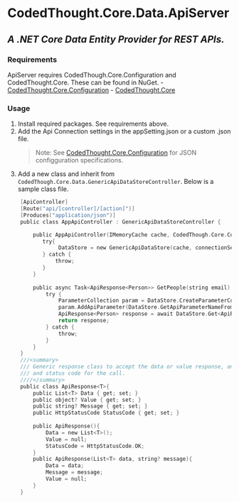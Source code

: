# CodedThought.Core.Data.ApiServer
## _A .NET Core Data Entity Provider for REST APIs._

### Requirements

ApiServer requires CodedThough.Core.Configuration and  CodedThought.Core.  These can be found in NuGet.
	- [CodedThought.Core.Configuration](https://www.nuget.org/packages/CodedThought.Core.Configuration)
	- [CodedThought.Core](https://www.nuget.org/packages/CodedThought.Core/)

### Usage
1. Install required packages.  See requirements above.
2. Add the Api Connection settings in the appSetting.json or a custom .json file.
    > Note:  See [CodedThought.Core.Configuration](https://www.nuget.org/packages/CodedThought.Core.Configuration) for JSON configguration specifications.
3. Add a new class and inherit from `CodedThough.Core.Data.GenericApiDataStoreController`.  Below is a sample class file.
```c sharp
    [ApiController]
    [Route("api/[controller]/[action]")]
    [Produces("application/json")]
    public class AppApiController : GenericApiDataStoreController {

        public AppApiController(IMemoryCache cache, CodedThough.Core.Configuration.ConnectionSetting connectionSetting){
           try{
                DataStore = new GenericApiDataStore(cache, connectionSetting)   
           } catch {
               throw;
           }
        }
            
        public async Task<ApiResponse<Person>> GetPeople(string email) {
            try {
                ParameterCollection param = DataStore.CreateParameterCollection();
                param.AddApiParameter(DataStore.GetApiParameterNameFromProperty<Person>("EmailAddress"), email);
                ApiResponse<Person> response = await DataStore.Get<ApiResponse<Person>, Person>(action: "person", param);
                return response;
            } catch {
                throw;
            }
        }
    }
    ///<summary>
    /// Generic response class to accept the data or value response, any message, 
    /// and status code for the call.
    ////</summary>
    public class ApiResponse<T>{
        public List<T> Data { get; set; }
        public object? Value { get; set; }
        public string? Message { get; set; }
        public HttpStatusCode StatusCode { get; set; }
    
        public ApiResponse(){
            Data = new List<T>();
            Value = null;
            StatusCode = HttpStatusCode.OK;
        }
        public ApiResponse(List<T> data, string? message){
            Data = data;
            Message = message;
            Value = null;
        }
    } 
```
